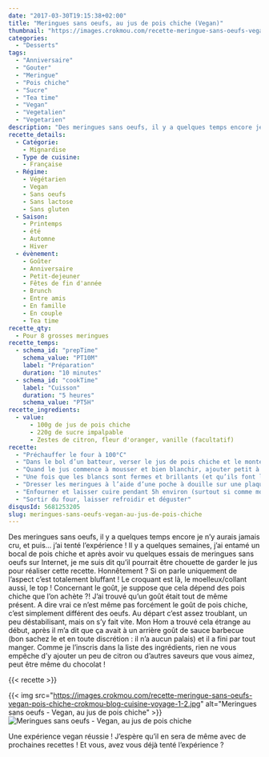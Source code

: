 ```yaml
---
date: "2017-03-30T19:15:38+02:00"
title: "Meringues sans oeufs, au jus de pois chiche (Vegan)"
thumbnail: "https://images.crokmou.com/recette-meringue-sans-oeufs-vegan-pois-chiche-crokmou-blog-cuisine-voyage-1.jpg"
categories:
  - "Desserts"
tags:
  - "Anniversaire"
  - "Gouter"
  - "Meringue"
  - "Pois chiche"
  - "Sucre"
  - "Tea time"
  - "Vegan"
  - "Vegetalien"
  - "Vegetarien"
description: "Des meringues sans oeufs, il y a quelques temps encore je n'y aurais jamais cru, et puis... j'ai tenté l'expérience ! Il y a quelques semaines..."
recette_details:
  - Catégorie:
    - Mignardise
  - Type de cuisine:
    - Française
  - Régime:
    - Végétarien
    - Vegan
    - Sans oeufs
    - Sans lactose
    - Sans gluten
  - Saison:
    - Printemps
    - été
    - Automne
    - Hiver
  - évènement:
    - Goûter
    - Anniversaire
    - Petit-dejeuner
    - Fêtes de fin d'année
    - Brunch
    - Entre amis
    - En famille
    - En couple
    - Tea time
recette_qty:
  - Pour 8 grosses meringues
recette_temps:
  - schema_id: "prepTime"
    schema_value: "PT10M"
    label: "Préparation"
    duration: "10 minutes"
  - schema_id: "cookTime"
    label: "Cuisson"
    duration: "5 heures"
    schema_value: "PT5H"
recette_ingredients:
  - value:
      - 100g de jus de pois chiche
      - 220g de sucre impalpable
      - Zestes de citron, fleur d'oranger, vanille (facultatif)
recette:
  - "Préchauffer le four à 100°C"
  - "Dans le bol d’un batteur, verser le jus de pois chiche et le monter en neige (grande vitesse)"
  - "Quand le jus commence à mousser et bien blanchir, ajouter petit à petit le sucre"
  - "Une fois que les blancs sont fermes et brillants (et qu’ils font le fameux « bec d’oiseau »), cesser de battre."
  - "Dresser les meringues à l’aide d’une poche à douille sur une plaque préalablement recouverte de papier sulfurisé"
  - "Enfourner et laisser cuire pendant 5h environ (surtout si comme moi vous faites de grosses meringues), ne pas hésiter à laisser la porte du four légèrement ouverte"
  - "Sortir du four, laisser refroidir et déguster"
disqusId: 5681253205
slug: meringues-sans-oeufs-vegan-au-jus-de-pois-chiche
---
```


Des meringues sans oeufs, il y a quelques temps encore je n’y aurais jamais cru, et puis… j’ai tenté l’expérience ! Il y a quelques semaines, j’ai entamé un bocal de pois chiche et après avoir vu quelques essais de meringues sans oeufs sur Internet, je me suis dit qu’il pourrait être chouette de garder le jus pour réaliser cette recette. Honnêtement ? Si on parle uniquement de l’aspect c’est totalement bluffant ! Le croquant est là, le moelleux/collant aussi, le top ! Concernant le goût, je suppose que cela dépend des pois chiche que l’on achète ?! J’ai trouvé qu’un goût était tout de même présent. A dire vrai ce n’est même pas forcément le goût de pois chiche, c’est simplement différent des oeufs. Au départ c’est assez troublant, un peu déstabilisant, mais on s’y fait vite. Mon Hom a trouvé cela étrange au début, après il m’a dit que ça avait à un arrière goût de sauce barbecue (bon sachez le et en toute discrétion : il n’a aucun palais) et il a fini par tout manger. Comme je l’inscris dans la liste des ingrédients, rien ne vous empêche d’y ajouter un peu de citron ou d’autres saveurs que vous aimez, peut être même du chocolat !

{{< recette >}}

{{< img src="https://images.crokmou.com/recette-meringue-sans-oeufs-vegan-pois-chiche-crokmou-blog-cuisine-voyage-1-2.jpg" alt="Meringues sans oeufs - Vegan, au jus de pois chiche" >}}![Meringues sans oeufs - Vegan, au jus de pois chiche](https://images.crokmou.com/recette-meringue-sans-oeufs-vegan-pois-chiche-crokmou-blog-cuisine-voyage-1-3.jpg)  

Une expérience vegan réussie ! J’espère qu’il en sera de même avec de prochaines recettes ! Et vous, avez vous déjà tenté l’expérience ?

